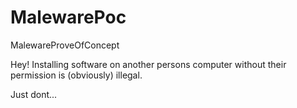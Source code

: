 # MalewarePoc
MalewareProveOfConcept

Hey! Installing software on another persons computer without their permission is (obviously) illegal.

Just dont...
